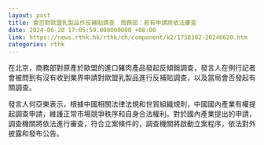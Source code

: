 ```yaml
---
layout: post
title: 會否對歐盟乳製品作反補貼調查　商務部：若有申請將依法審查
date: 2024-06-20 17:05:59.000000000 +08:00
link: https://news.rthk.hk/rthk/ch/component/k2/1758302-20240620.htm
categories: rthk
---
```


在北京，商務部對原產於歐盟的進口豬肉產品發起反傾銷調查，發言人在例行記者會被問到有沒有收到業界申請對歐盟乳製品進行反補貼調查，以及當局會否發起有關調查。

發言人何亞東表示，根據中國相關法律法規和世貿組織規則，中國國內產業有權提起調查申請，維護正常市場競爭秩序和自身合法權利。對於國內產業提出的申請，調查機關將依法進行審查，符合立案條件的，調查機關將啟動立案程序，依法對外披露和發布公告。
